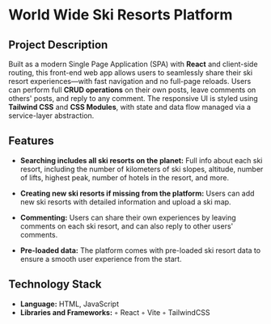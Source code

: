 # World Wide Ski Resorts Platform

## Project Description

Built as a modern Single Page Application (SPA) with **React** and client-side routing, this front-end web app allows users to seamlessly share their ski resort experiences—with fast navigation and no full-page reloads. Users can perform full **CRUD operations** on their own posts, leave comments on others' posts, and reply to any comment. The responsive UI is styled using **Tailwind CSS** and **CSS Modules**, with state and data flow managed via a service-layer abstraction.

## Features

* **Searching includes all ski resorts on the planet:** Full info about each ski resort, including the number of kilometers of ski slopes, altitude, number of lifts, highest peak, number of hotels in the resort, and more.

* **Creating new ski resorts if missing from the platform:** Users can add new ski resorts with detailed information and upload a ski map.

* **Commenting:** Users can share their own experiences by leaving comments on each ski resort, and can also reply to other users' comments.

* **Pre-loaded data:** The platform comes with pre-loaded ski resort data to ensure a smooth user experience from the start.


## Technology Stack
- **Language:** HTML, JavaScript
- **Libraries and Frameworks:**
     ◦ React
     ◦ Vite
     ◦ TailwindCSS
